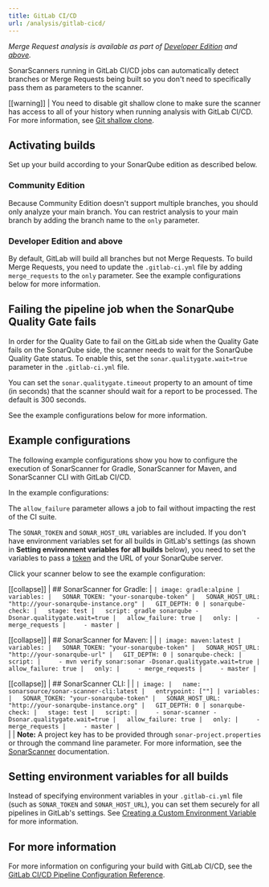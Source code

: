 ```yaml
---
title: GitLab CI/CD
url: /analysis/gitlab-cicd/
---
```

_Merge Request analysis is available as part of [Developer Edition](https://redirect.sonarsource.com/editions/developer.html) and [above](https://www.sonarsource.com/plans-and-pricing/)._

SonarScanners running in GitLab CI/CD jobs can automatically detect branches or Merge Requests being built so you don't need to specifically pass them as parameters to the scanner.

[[warning]]
| You need to disable git shallow clone to make sure the scanner has access to all of your history when running analysis with GitLab CI/CD. For more information, see [Git shallow clone](https://docs.gitlab.com/ee/user/project/pipelines/settings.html#git-shallow-clone).

## Activating builds  
Set up your build according to your SonarQube edition as described below.

### Community Edition
Because Community Edition doesn't support multiple branches, you should only analyze your main branch. You can restrict analysis to your main branch by adding the branch name to the `only` parameter.

### Developer Edition and above
By default, GitLab will build all branches but not Merge Requests. To build Merge Requests, you need to update the `.gitlab-ci.yml` file by adding `merge_requests` to the `only` parameter. See the example configurations below for more information.

## Failing the pipeline job when the SonarQube Quality Gate fails
In order for the Quality Gate to fail on the GitLab side when the Quality Gate fails on the SonarQube side, the scanner needs to wait for the SonarQube Quality Gate status. To enable this, set the `sonar.qualitygate.wait=true` parameter in the `.gitlab-ci.yml` file. 

You can set the `sonar.qualitygate.timeout` property to an amount of time (in seconds) that the scanner should wait for a report to be processed. The default is 300 seconds. 

See the example configurations below for more information.

## Example configurations
The following example configurations show you how to configure the execution of SonarScanner for Gradle, SonarScanner for Maven, and SonarScanner CLI with GitLab CI/CD.

In the example configurations:

The `allow_failure` parameter allows a job to fail without impacting the rest of the CI suite.

The `SONAR_TOKEN` and `SONAR_HOST_URL` variables are included. If you don't have environment variables set for all builds in GitLab's settings (as shown in **Setting environment variables for all builds** below), you need to set the variables to pass a [token](/user-guide/user-token/) and the URL of your SonarQube server.

Click your scanner below to see the example configuration:

[[collapse]]
| ## SonarScanner for Gradle:
| ```
| image: gradle:alpine
| variables:
|   SONAR_TOKEN: "your-sonarqube-token"
|   SONAR_HOST_URL: "http://your-sonarqube-instance.org"
|   GIT_DEPTH: 0
| sonarqube-check:
|   stage: test
|   script: gradle sonarqube -Dsonar.qualitygate.wait=true
|   allow_failure: true
|   only:
|     - merge_requests
|     - master
| ```
 
[[collapse]]
| ## SonarScanner for Maven:
| 
| ```
| image: maven:latest
| variables:
|   SONAR_TOKEN: "your-sonarqube-token"
|   SONAR_HOST_URL: "http://your-sonarqube-url"
|   GIT_DEPTH: 0
| sonarqube-check:
|   script:
|     - mvn verify sonar:sonar -Dsonar.qualitygate.wait=true
|   allow_failure: true
|   only:
|     - merge_requests
|     - master
| ```

[[collapse]]
| ## SonarScanner CLI:
| 
| ```
| image:
|   name: sonarsource/sonar-scanner-cli:latest
|   entrypoint: [""]
| variables:
|   SONAR_TOKEN: "your-sonarqube-token"
|   SONAR_HOST_URL: "http://your-sonarqube-instance.org"
|   GIT_DEPTH: 0
| sonarqube-check:
|   stage: test
|   script:
|     - sonar-scanner -Dsonar.qualitygate.wait=true
|   allow_failure: true
|   only:
|     - merge_requests
|     - master
| ```  
|
| **Note:** A project key has to be provided through `sonar-project.properties` or through the command line parameter. For more information, see the [SonarScanner](/analysis/scan/sonarscanner/) documentation.

## Setting environment variables for all builds  
Instead of specifying environment variables in your `.gitlab-ci.yml` file (such as `SONAR_TOKEN` and `SONAR_HOST_URL`), you can set them securely for all pipelines in GitLab's settings. See [Creating a Custom Environment Variable](https://docs.gitlab.com/ee/ci/variables/#creating-a-custom-environment-variable) for more information.

## For more information
For more information on configuring your build with GitLab CI/CD, see the [GitLab CI/CD Pipeline Configuration Reference](https://gitlab.com/help/ci/yaml/README.md).